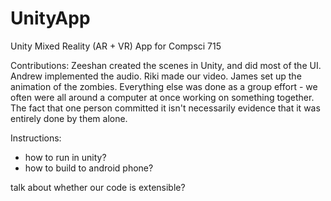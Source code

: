 # UnityApp
Unity Mixed Reality (AR + VR) App for Compsci 715

Contributions:  Zeeshan created the scenes in Unity, and did most of the UI.  Andrew implemented the audio.  Riki made our video.  James set up the animation of the zombies.  Everything else was done as a group effort - we often were all around a computer at once working on something together.  The fact that one person committed it isn't necessarily evidence that it was entirely done by them alone.

Instructions:
  - how to run in unity?
  - how to build to android phone?



talk about whether our code is extensible? 
